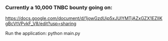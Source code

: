 ### Currently a 10,000 TNBC bounty going on:
https://docs.google.com/document/d/1jowGzdUip5xJUlYMTjAZxGZX1EZlIKgBcVtVPvkF_V8/edit?usp=sharing

Run the application: python main.py